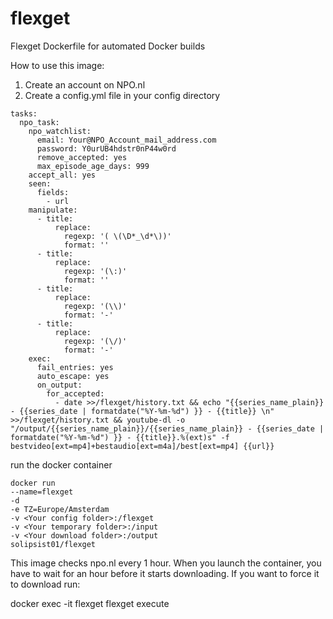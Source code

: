 # flexget
Flexget Dockerfile for automated Docker builds

How to use this image:

1. Create an account on NPO.nl
2. Create a config.yml file in your config directory

```
tasks:
  npo_task:
    npo_watchlist:
      email: Your@NPO_Account_mail_address.com
      password: Y0urUB4hdstr0nP44w0rd
      remove_accepted: yes
      max_episode_age_days: 999
    accept_all: yes
    seen:
      fields:
        - url
    manipulate:
      - title:
          replace:
            regexp: '( \(\D*_\d*\))'
            format: ''
      - title:
          replace: 
            regexp: '(\:)' 
            format: ''
      - title:          
          replace: 
            regexp: '(\\)' 
            format: '-'
      - title:          
          replace: 
            regexp: '(\/)' 
            format: '-'            
    exec:
      fail_entries: yes
      auto_escape: yes
      on_output:
        for_accepted:
          - date >>/flexget/history.txt && echo "{{series_name_plain}} - {{series_date | formatdate("%Y-%m-%d") }} - {{title}} \n" >>/flexget/history.txt && youtube-dl -o "/output/{{series_name_plain}}/{{series_name_plain}} - {{series_date | formatdate("%Y-%m-%d") }} - {{title}}.%(ext)s" -f bestvideo[ext=mp4]+bestaudio[ext=m4a]/best[ext=mp4] {{url}} 
```

run the docker container

```
docker run 
--name=flexget 
-d 
-e TZ=Europe/Amsterdam 
-v <Your config folder>:/flexget 
-v <Your temporary folder>:/input 
-v <Your download folder>:/output 
solipsist01/flexget
```

This image checks npo.nl every 1 hour. When you launch the container, you have to wait for an hour before it starts downloading.
If you want to force it to download run:

docker exec -it flexget flexget execute

